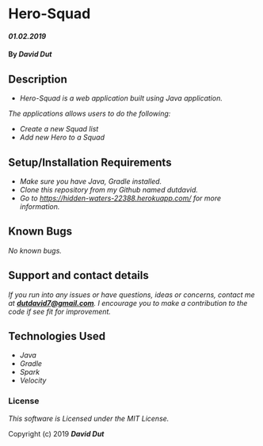 #  Hero-Squad

#### _01.02.2019_

#### By _**David Dut**_

## Description

* _Hero-Squad is a web application built using Java application._

_The applications allows users to do the following:_

* _Create a new Squad list_
* _Add new Hero to a Squad_


## Setup/Installation Requirements

* _Make sure you have Java, Gradle installed._
* _Clone this repository from my Github named dutdavid._
* _Go to https://hidden-waters-22388.herokuapp.com/ for more information._


## Known Bugs

_No known bugs._

## Support and contact details

_If you run into any issues or have questions, ideas or concerns, contact me at **dutdavid7@gmail.com**. I encourage you to make a contribution to the code if see fit for improvement._

## Technologies Used

* _Java_
* _Gradle_
* _Spark_
* _Velocity_

### License

*This software is Licensed under the MIT License.*

Copyright (c) 2019 **_David Dut_**
